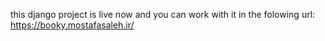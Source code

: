 this django project is live now and you can work with it in the folowing url: https://booky.mostafasaleh.ir/
